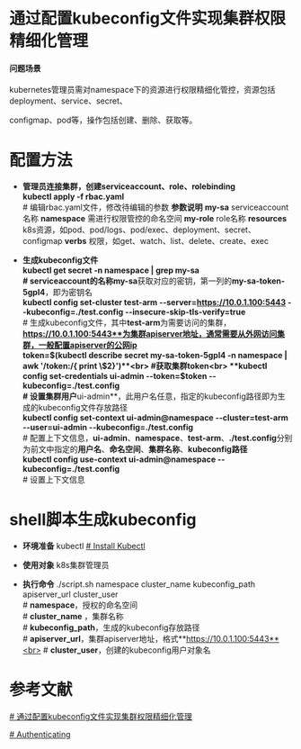 # 通过配置kubeconfig文件实现集群权限精细化管理

  
  

#### 问题场景

  

kubernetes管理员需对namespace下的资源进行权限精细化管控，资源包括deployment、service、secret、

  

configmap、pod等，操作包括创建、删除、获取等。

  

# 配置方法
 - **管理员连接集群，创建serviceaccount、role、rolebinding**<br>
**kubectl apply -f rbac.yaml**<br>             # 编辑rbac.yaml文件，修改待编辑的参数
**参数说明**
**my-sa** serviceaccount名称
**namespace** 需进行权限管控的命名空间
**my-role** role名称
**resources** k8s资源，如pod、pod/logs、pod/exec、deployment、secret、configmap
**verbs** 权限，如get、watch、list、delete、create、exec

 - **生成kubeconfig文件**<br>
**kubectl get secret -n namespace | grep my-sa **<br>            # **serviceaccount**的名称**my-sa**获取对应的密钥，第一列的**my-sa-token-5gpl4**，即为密钥名<br>
**kubectl config set-cluster test-arm --server=https://10.0.1.100:5443 --kubeconfig=./test.config --insecure-skip-tls-verify=true**<br>                                                 # 生成kubeconfig文件，其中**test-arm**为需要访问的集群，**https://10.0.1.100:5443**为集群apiserver地址，通常需要从外网访问集群，一般配置apiserver的公网ip<br>
**token=$(kubectl describe secret my-sa-token-5gpl4 -n namespace | awk '/token:/{ print \$2}')**<br>           #获取集群token<br>
**kubectl config set-credentials ui-admin --token=$token --kubeconfig=./test.config**<br> # 设置集群用户**ui-admin**，此用户名任意，指定的kubeconfig路径即为生成的kubeconfig文件存放路径<br>
**kubectl config set-context ui-admin@namespace --cluster=test-arm --user=ui-admin --kubeconfig=./test.config**<br>            # 配置上下文信息，**ui-admin**、**namespace**、**test-arm**、**./test.config**分别为前文中指定的**用户名**、**命名空间**、**集群名称**、**kubeconfig路径**<br>
**kubectl config use-context ui-admin@namespace --kubeconfig=./test.config**<br>        # 设置上下文信息

 # shell脚本生成kubeconfig
 - **环境准备**
kubectl
[# Install Kubectl](https://kubernetes.io/docs/tasks/tools/)<br>

 - **使用对象**
 k8s集群管理员
 
 - **执行命令**
 ./script.sh namespace cluster_name kubeconfig_path apiserver_url cluster_user<br>      # **namespace**，授权的命名空间<br>       # **cluster_name** ，集群名称<br>      # **kubeconfig_path**，生成的kubeconfig存放路径<br>  # **apiserver_url**，集群apiserver地址，格式**https://10.0.1.100:5443**<br>     # **cluster_user**，创建的kubeconfig用户对象名


# 参考文献

  

[# 通过配置kubeconfig文件实现集群权限精细化管理](https://support.huaweicloud.com/bestpractice-cce/cce_bestpractice_00221.html)<br>

  

[# Authenticating](https://kubernetes.io/docs/reference/access-authn-authz/authentication/)<br>